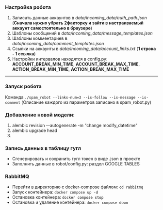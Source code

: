 ### Настройка робота
1) Записать данные аккаунтов в *data/incoming_data/auth_path.json* (**Сначала нужно убрать 2факторку и зайти в настраиваемый аккаунт самостоятельно в браузере**)
2) Шаблоны сообщений в *data/incoming_data/message_templates.json*
3) Шаблоны комментариев в *data/incoming_data/comment_templates.json*
4) Ссылки на аккаунты в *data/incoming_data/account_links.txt* (**1 строка - 1 ссылка**)
5) Настройки интервалов находятся в config.py: **ACCOUNT_BREAK_MIN_TIME**, **ACCOUNT_BREAK_MAX_TIME**, **ACTION_BREAK_MIN_TIME**, **ACTION_BREAK_MAX_TIME** 
---
### Запуск робота
Команда `./spam_robot --links-num=3 --is-follow --is-message --is-comment` (Описание каждого из параметров записано в spam_robot.py)


### Добавление новой модели:
1. alembic revision --autogenerate -m "change modify_datetime"
2. alembic upgrade head
3.

### Запись данных в таблицу гугл
- Сгенерировать и сохранить гугл токен в виде .json в проекте
- Заполнить данные в robot/config.py: раздел GOOGLE TABLES


### RabbitMQ
- Перейти в директорию с docker-compose файлом: `cd rabbitmq`
- Запуск контейнера: `docker compose up -d`
- Остановка контейнера: `docker compose stop` 
- Остановка и удаление контейнера: `docker compose down`
